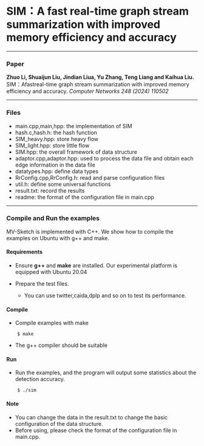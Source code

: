 # SIM：A fast real-time graph stream summarization with improved memory efficiency and accuracy

---
### Paper
__Zhuo Li, Shuaijun Liu, Jindian Liua, Yu Zhang, Teng Liang and Kaihua Liu.__
SIM：Afastreal-time graph stream summarization with improved memory efficiency and accuracy.
_Computer Networks 248 (2024) 110502_

---
### Files
- main.cpp,main,hpp: the implementation of SIM
- hash.c,hash.h: the hash function
- SIM_heavy.hpp: store heavy flow
- SIM_light.hpp: store little flow
- SIM.hpp: the overall framework of data structure
- adaptor.cpp,adaptor.hpp: used to process the data file and obtain each edge information in the data file
- datatypes.hpp: define data types
- RrConfig.cpp,RrConfig.h: read and parse configuration files
- util.h: define some universal functions
- result.txt: record the results
- readme: the format of the configuration file in main.cpp
---

### Compile and Run the examples
MV-Sketch is implemented with C++. We show how to compile the examples on
Ubuntu with g++ and make.

#### Requirements
- Ensure __g++__ and __make__ are installed.  Our experimental platform is
  equipped with Ubuntu 20.04

- Prepare the test files.
    - You can use twitter,caida,dplp and so on to test its performance.
      

#### Compile
- Compile examples with make

```
    $ make
```

- The g++ compiler should be suitable 


#### Run
- Run the examples, and the program will output some statistics about the detection accuracy. 

```
    $ ./sim
```

#### Note
- You can change the data in the result.txt to change the basic configuration of the data structure.
- Before using, please check the format of the configuration file in main.cpp.
